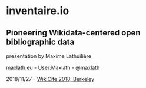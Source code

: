 # inventaire.io
## Pioneering Wikidata-centered open bibliographic data

presentation by Maxime Lathuilière

[maxlath.eu](https://maxlath.eu) - [User:Maxlath](https://www.wikidata.org/wiki/User:Maxlath) - [@maxlath](http://twitter.com/maxlath)

<div class="separator"></div>

2018/11/27 - [WikiCite 2018, Berkeley](https://meta.wikimedia.org/wiki/WikiCite_2018)

